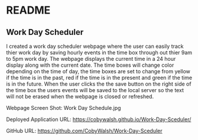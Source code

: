 # README

## Work Day Scheduler

I created a work day scheduler webpage where the user can easily track thier work day by saving hourly events in the time box through out thier 9am to 5pm work day. The webpage displays the current time in a 24 hour display along with the current date. The time boxes will change color depending on the time of day, the time boxes are set to change from yellow if the time is in the past, red if the time is in the present and green if the time is in the future. When the user clicks the the save button on the right side of the time box the users events will be saved to the local server so the text will not be erased when the webpage is closed or refreshed.


Webpage Screen Shot: Work Day Schedule.jpg

Deployed Application URL: https://cobywalsh.github.io/Work-Day-Sceduler/

GitHub URL: https://github.com/CobyWalsh/Work-Day-Sceduler